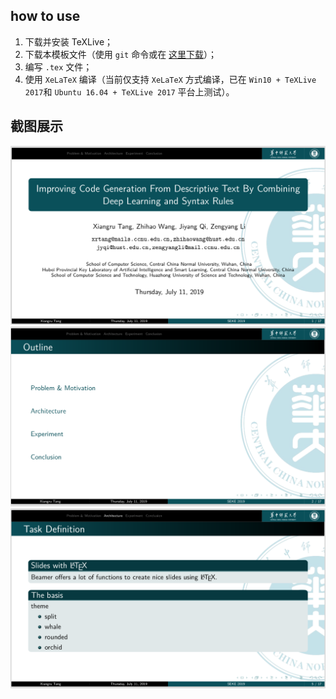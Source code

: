 ## how to use
1. 下载并安装 TeXLive；
2. 下载本模板文件（使用 ```git``` 命令或在
[这里下载](https://github.com/tangxiangru/CCNU_ConfBeamer/archive/master.zip
)）；
3. 编写 ```.tex``` 文件；
4. 使用 ```XeLaTeX``` 编译（当前仅支持 ```XeLaTeX``` 方式编译，已在 ```Win10 +
TeXLive 2017```和 ```Ubuntu 16.04 + TeXLive 2017``` 平台上测试）。

## 截图展示
![](https://github.com/tangxiangru/CCNU_ConfBeamer/blob/master/figures/1.png)
![](https://github.com/tangxiangru/CCNU_ConfBeamer/blob/master/figures/3.png)
![](https://github.com/tangxiangru/CCNU_ConfBeamer/blob/master/figures/2.png)

